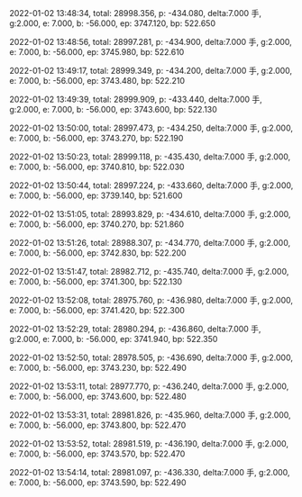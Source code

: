 2022-01-02 13:48:34, total: 28998.356, p: -434.080, delta:7.000 手, g:2.000, e: 7.000, b: -56.000, ep: 3747.120, bp: 522.650

2022-01-02 13:48:56, total: 28997.281, p: -434.900, delta:7.000 手, g:2.000, e: 7.000, b: -56.000, ep: 3745.980, bp: 522.610

2022-01-02 13:49:17, total: 28999.349, p: -434.200, delta:7.000 手, g:2.000, e: 7.000, b: -56.000, ep: 3743.480, bp: 522.210

2022-01-02 13:49:39, total: 28999.909, p: -433.440, delta:7.000 手, g:2.000, e: 7.000, b: -56.000, ep: 3743.600, bp: 522.130

2022-01-02 13:50:00, total: 28997.473, p: -434.250, delta:7.000 手, g:2.000, e: 7.000, b: -56.000, ep: 3743.270, bp: 522.190

2022-01-02 13:50:23, total: 28999.118, p: -435.430, delta:7.000 手, g:2.000, e: 7.000, b: -56.000, ep: 3740.810, bp: 522.030

2022-01-02 13:50:44, total: 28997.224, p: -433.660, delta:7.000 手, g:2.000, e: 7.000, b: -56.000, ep: 3739.140, bp: 521.600

2022-01-02 13:51:05, total: 28993.829, p: -434.610, delta:7.000 手, g:2.000, e: 7.000, b: -56.000, ep: 3740.270, bp: 521.860

2022-01-02 13:51:26, total: 28988.307, p: -434.770, delta:7.000 手, g:2.000, e: 7.000, b: -56.000, ep: 3742.830, bp: 522.200

2022-01-02 13:51:47, total: 28982.712, p: -435.740, delta:7.000 手, g:2.000, e: 7.000, b: -56.000, ep: 3741.300, bp: 522.130

2022-01-02 13:52:08, total: 28975.760, p: -436.980, delta:7.000 手, g:2.000, e: 7.000, b: -56.000, ep: 3741.420, bp: 522.300

2022-01-02 13:52:29, total: 28980.294, p: -436.860, delta:7.000 手, g:2.000, e: 7.000, b: -56.000, ep: 3741.940, bp: 522.350

2022-01-02 13:52:50, total: 28978.505, p: -436.690, delta:7.000 手, g:2.000, e: 7.000, b: -56.000, ep: 3743.230, bp: 522.490

2022-01-02 13:53:11, total: 28977.770, p: -436.240, delta:7.000 手, g:2.000, e: 7.000, b: -56.000, ep: 3743.600, bp: 522.480

2022-01-02 13:53:31, total: 28981.826, p: -435.960, delta:7.000 手, g:2.000, e: 7.000, b: -56.000, ep: 3743.800, bp: 522.470

2022-01-02 13:53:52, total: 28981.519, p: -436.190, delta:7.000 手, g:2.000, e: 7.000, b: -56.000, ep: 3743.570, bp: 522.470

2022-01-02 13:54:14, total: 28981.097, p: -436.330, delta:7.000 手, g:2.000, e: 7.000, b: -56.000, ep: 3743.590, bp: 522.490